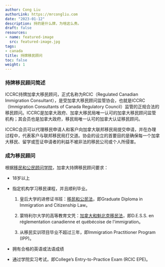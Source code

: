 ```yaml
---
author: Cong Liu
authorLink: https://mrcongliu.com
date: "2023-01-12"
description: 持的是什么牌，为啥这么贵。
draft: false
resources:
- name: featured-image
  src: featured-image.jpg
tags:
- canada
title: 持牌移民顾问
toc: false
weight: 1
---
```


### 持牌移民顾问简述

ICCRC持牌加拿大移民顾问，正式名称为RCIC（Regulated Canadian Immigration Consultant），是受加拿大移民顾问监管协会，也就是ICCRC（Immigration Consultants of Canada Regulatory Council）监管的正规合法的移民顾问。ICCRC是加拿大政府、加拿大移民局唯一认可的加拿大移民顾问监管机构；其会员也是加拿大政府，移民局唯一认可的加拿大认证移民顾问。


ICCRC会员可以代理移民申请人和客户向加拿大联邦移民局提交申请，并在办理过程中，代表客户与联邦移民局打交道。协会的设立的首要目的是确保每一个加拿大移民、留学或签证申请者的利益不被非法的移民公司或个人所侵害。

### 成为移民顾问

根据[移民和公民顾问学院](https://college-ic.ca/become-licensed/how-do-i-become-an-rcic-)，加拿大持牌移民顾问要求：

- 18岁以上

- 指定机构学习移民课程，并且顺利毕业。

  1. 皇后大学的进修证书班：[移民和公民法](https://immigrationdiploma.queenslaw.ca/)，即Graduate Diploma in Immigration and Citizenship Law。

  2. 蒙特利尔大学的高等教育文凭：[加拿大和魁北克移民法](https://admission.umontreal.ca/programmes/dess-en-reglementation-canadienne-et-quebecoise-de-limmigration/)，即D.E.S.S. en réglementation canadienne et québécoise de l'immigration。

  3. 从移民实训项目毕业不超过三年，即Immigration Practitioner Program (IPP)。

- 拥有合格的英语或法语成绩

- 通过学院实习考试，即College’s Entry-to-Practice Exam (RCIC EPE)。






